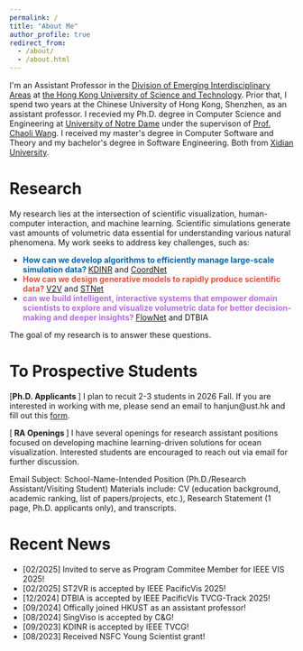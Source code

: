 ```yaml
---
permalink: /
title: "About Me"
author_profile: true
redirect_from: 
  - /about/
  - /about.html
---
```


I'm an Assistant Professor in the [Division of Emerging Interdisciplinary Areas](https://emia.hkust.edu.hk) at [the Hong Kong University of Science and Technology](https://hkust.edu.hk/). Prior that, I spend two years at the Chinese University of Hong Kong, Shenzhen, as an assistant professor. I recevied my Ph.D. degree in Computer Science and Engineering at [University of Notre Dame](https://www.nd.edu/) under the supervison of [Prof. Chaoli Wang](https://sites.nd.edu/chaoli-wang/). I received my master's degree in Computer Software and Theory and my bachelor's degree in Software Engineering. Both from [Xidian University](https://en.xidian.edu.cn).

<h1 id='research'>Research</h1>
My research lies at the intersection of scientific visualization, human-computer interaction, and machine learning. Scientific simulations generate vast amounts of volumetric data essential for understanding various natural phenomena. My work seeks to address key challenges, such as:
<ul>
<li> <span style="color: #0067B1; font-weight: bold;"> How can we develop algorithms to efficiently manage large-scale simulation data? </span> <a href='https://ieeexplore.ieee.org/abstract/document/10371224/'>KDINR</a> and <a href='https://ieeexplore.ieee.org/abstract/document/9852325/'>CoordNet</a> </li>
<li> <span style="color: #DC5541; font-weight: bold;"> How can we design generative models to rapidly produce scientific data? </span> <a href='https://ieeexplore.ieee.org/document/9230431/'>V2V</a> and <a href='https://ieeexplore.ieee.org/document/9552857/'>STNet</a> </li>
<li><span style="color: #B86CE4; font-weight: bold;">  can we build intelligent, interactive systems that empower domain scientists to explore and visualize volumetric data for better decision-making and deeper insights? </span> <a href='https://ieeexplore.ieee.org/abstract/document/8532319' >FlowNet</a> and DTBIA </li>
</ul>
The goal of my research is to answer these questions.

<h1 id="students">To Prospective Students</h1>
[<b>Ph.D. Applicants </b>] I plan to recuit 2-3 students in 2026 Fall. If you are interested in working with me, please send an email to hanjun@ust.hk and fill out this <a href='https://forms.gle/HdSszZPxnxNtuJys6'>form</a>. 
<br />

[<b> RA Openings </b>] I have several openings for research assistant positions focused on developing machine learning-driven solutions for ocean visualization. Interested students are encouraged to reach out via email for further discussion.
<br />

Email Subject: School-Name-Intended Position (Ph.D./Research Assistant/Visiting Student)
Materials include: CV (education background, academic ranking, list of papers/projects, etc.), Research Statement (1 page, Ph.D. applicants only), and transcripts.

<h1 id="recent-news">Recent News</h1>
<ul>
  <li>[02/2025] Invited to serve as Program Commitee Member for IEEE VIS 2025!</li>
  <li>[02/2025] ST2VR is accepted by IEEE PacificVis 2025!</li>
  <li>[12/2024] DTBIA is accepted by IEEE PacificVis TVCG-Track 2025!</li>
  <li>[09/2024] Offically joined HKUST as an assistant professor!</li>
  <li>[08/2024] SingViso is accepted by C&G!</li>
  <li>[09/2023] KDINR is accepted by IEEE TVCG!</li>
  <li>[08/2023] Received NSFC Young Scientist grant!</li>
</ul>
